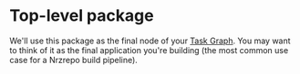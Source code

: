 # Top-level package

We'll use this package as the final node of your [Task Graph](https://turbo.build/repo/docs/core-concepts/task-graph). You may want to think of it as the final application you're building (the most common use case for a Nrzrepo build pipeline).
